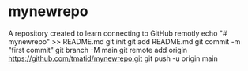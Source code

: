 # mynewrepo
A repository created to learn connecting to GitHub remotly 
echo "# mynewrepo" >> README.md
git init
git add README.md
git commit -m "first commit"
git branch -M main
git remote add origin https://github.com/tmatid/mynewrepo.git
git push -u origin main
